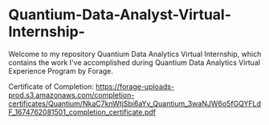 # Quantium-Data-Analyst-Virtual-Internship-

Welcome to my repository Quantium Data Analytics Virtual Internship, which contains the work I've accomplished during Quantium Data Analytics Virtual Experience Program by Forage. 

Certificate of Completion: https://forage-uploads-prod.s3.amazonaws.com/completion-certificates/Quantium/NkaC7knWtjSbi6aYv_Quantium_3waNJW6o5fGQYFLdF_1674762081501_completion_certificate.pdf
